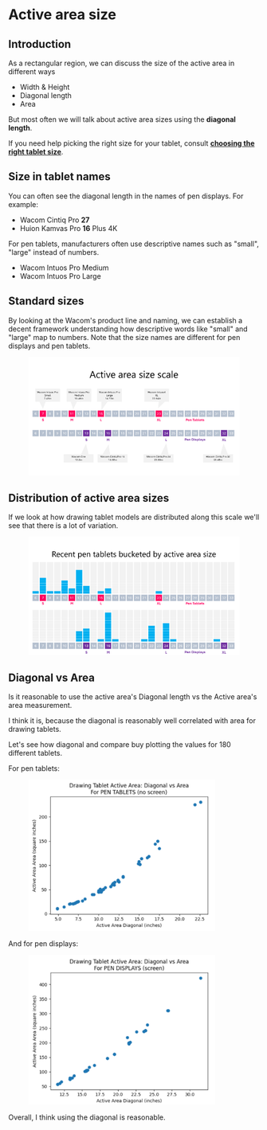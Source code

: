 # Active area size

## Introduction

As a rectangular region, we can discuss the size of the active area in different ways

* Width & Height
* Diagonal length
* Area&#x20;

But most often we will talk about active area sizes using the **diagonal length**.

If you need help picking the right size for your tablet, consult [**choosing the right tablet size**](../customizing-your-experience/choosing-the-right-tablet-size.md).

## Size in tablet names

You can often see the diagonal length in the names of pen displays. For example:

* Wacom Cintiq Pro **27**
* Huion Kamvas Pro **16** Plus 4K

For pen tablets, manufacturers often use descriptive names such as "small", "large" instead of numbers.

* Wacom Intuos Pro Medium
* Wacom Intuos Pro Large

## Standard sizes

By looking at the Wacom's product line and naming, we can establish a decent framework understanding how descriptive words like "small" and "large" map to numbers. Note that the size names are different for pen displays and pen tablets.

<figure><img src="../../.gitbook/assets/image (224).png" alt=""><figcaption></figcaption></figure>

## Distribution of active area sizes&#x20;

If we look at how drawing tablet models are distributed along this scale we'll see that there is a lot of variation.

<figure><img src="../../.gitbook/assets/image (51).png" alt=""><figcaption></figcaption></figure>

## Diagonal vs Area

Is it reasonable to use the active area's Diagonal length vs the Active area's area measurement.

I think it is, because the diagonal is reasonably well correlated with area for drawing tablets.

Let's see how diagonal and compare buy plotting the values for 180 different tablets.

For pen tablets:

&#x20;

<figure><img src="../../.gitbook/assets/image (427).png" alt="" width="375"><figcaption></figcaption></figure>

And for pen displays:

<figure><img src="../../.gitbook/assets/image (1) (2).png" alt="" width="375"><figcaption></figcaption></figure>

Overall, I think using the diagonal is reasonable.&#x20;

